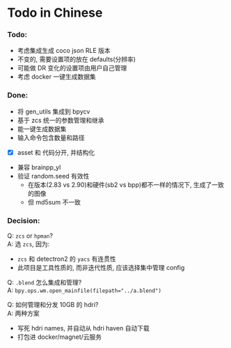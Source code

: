 # Todo in Chinese

### Todo:
- 考虑集成生成 coco json RLE 版本
- 不变的, 需要设置项的放在 defaults(分辨率)
- 可能做 DR 变化的设置项由用户自己管理
- 考虑 docker 一键生成数据集

### Done:
- 将 gen_utils 集成到 bpycv
- 基于 zcs 统一的参数管理和继承
- 能一键生成数据集
- 输入命令包含数量和路径
- [x] asset 和 代码分开, 并结构化
- 兼容 brainpp_yl
- 验证 random.seed 有效性
    - 在版本(2.83 vs 2.90)和硬件(sb2 vs bpp)都不一样的情况下, 生成了一致的图像
    - 但 md5sum 不一致


### Decision:
Q: `zcs` or `hpman`?  
A: 选 `zcs`, 因为:
- `zcs` 和 detectron2 的 `yacs` 有连贯性
- 此项目是工具性质的, 而非迭代性质, 应该选择集中管理 config

Q: `.blend` 怎么集成和管理?  
A: `bpy.ops.wm.open_mainfile(filepath="../a.blend")`

Q: 如何管理和分发 10GB 的 hdri?  
A: 两种方案
- 写死 hdri names, 并自动从 hdri haven 自动下载
- 打包进 docker/magnet/云服务